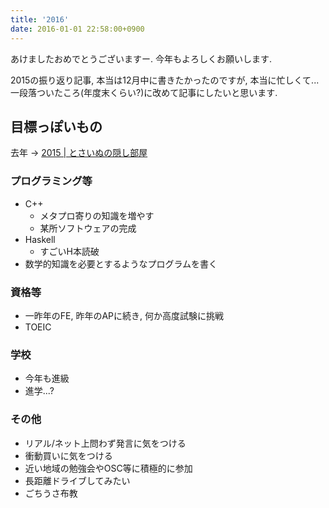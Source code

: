 ```yaml
---
title: '2016'
date: 2016-01-01 22:58:00+0900
---
```


あけましたおめでとうございますー. 今年もよろしくお願いします.

2015の振り返り記事, 本当は12月中に書きたかったのですが, 本当に忙しくて...  
一段落ついたころ(年度末くらい?)に改めて記事にしたいと思います.

## 目標っぽいもの

去年 -> [2015 | とさいぬの隠し部屋](/blog/2015/01/02/2015-new-year-resolution/)

### プログラミング等

* C++
    * メタプロ寄りの知識を増やす
    * 某所ソフトウェアの完成
* Haskell
    * すごいH本読破
* 数学的知識を必要とするようなプログラムを書く

### 資格等

* 一昨年のFE, 昨年のAPに続き, 何か高度試験に挑戦
* TOEIC

### 学校

* 今年も進級
* 進学...?

### その他

* リアル/ネット上問わず発言に気をつける
* 衝動買いに気をつける
* 近い地域の勉強会やOSC等に積極的に参加
* 長距離ドライブしてみたい
* ごちうさ布教
